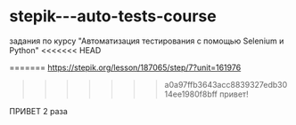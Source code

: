 # stepik---auto-tests-course
задания по курсу "Автоматизация тестирования с помощью Selenium и Python"
<<<<<<< HEAD

=======
https://stepik.org/lesson/187065/step/7?unit=161976
>>>>>>> a0a97ffb3643acc8839327edb3014ee1980f8bff
привет!


ПРИВЕТ 2 раза